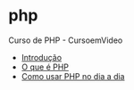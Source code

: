 # php
 
Curso de PHP - CursoemVideo

* [Introdução](https://www.facebook.com/)
* [O que é PHP](https://www.instagram.com/)
* [Como usar PHP no dia a dia](https://www.youtube.com/)